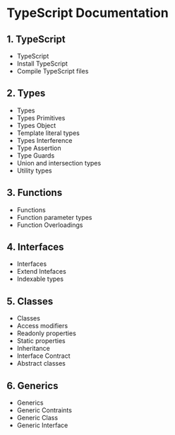 # TypeScript Documentation

## 1. TypeScript

- TypeScript
- Install TypeScript
- Compile TypeScript files

## 2. Types

- Types
- Types Primitives
- Types Object
- Template literal types
- Types Interference
- Type Assertion
- Type Guards
- Union and intersection types
- Utility types

## 3. Functions

- Functions
- Function parameter types
- Function Overloadings

## 4. Interfaces

- Interfaces
- Extend Intefaces
- Indexable types

## 5. Classes

- Classes
- Access modifiers
- Readonly properties
- Static properties
- Inheritance
- Interface Contract
- Abstract classes

## 6. Generics

- Generics
- Generic Contraints
- Generic Class
- Generic Interface
